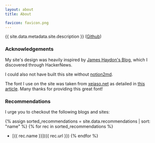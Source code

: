 ```yaml
---
layout: about
title: About

favicon: favicon.png
---
```


{{ site.data.metadata.site.description }} ([Github](https://github.com/obrhubr))

### Acknowledgements

My site's design was heavily inspired by [James Haydon's Blog](https://jameshaydon.github.io), which I discovered through HackerNews.

I could also not have built this site without [notion2md](https://github.com/echo724/notion2md).

The font I use on the site was taken from [xeiaso.net](https://xeiaso.net/) as detailed in [this article](https://xeiaso.net/blog/iaso-fonts/). Many thanks for providing this great font!

### Recommendations

I urge you to checkout the following blogs and sites:

{% assign sorted_recommendations = site.data.recommendations | sort: "name" %}
{% for rec in sorted_recommendations %}
 * [{{ rec.name }}]({{ rec.url }}) {% endfor %}